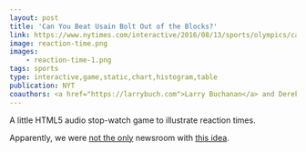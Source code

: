 ```yaml
---
layout: post
title: 'Can You Beat Usain Bolt Out of the Blocks?'
link: https://www.nytimes.com/interactive/2016/08/13/sports/olympics/can-you-beat-usain-bolt-out-of-the-blocks.html
image: reaction-time.png
images:
    - reaction-time-1.png
tags: sports
type: interactive,game,static,chart,histogram,table
publication: NYT
coauthors: <a href="https://larrybuch.com">Larry Buchanan</a> and Derek Watkins
---
```


A little HTML5 audio stop-watch game to illustrate reaction times.

Apparently, we were [not the only](https://ig.ft.com/on-your-marks/) newsroom with [this idea](https://graphics.wsj.com/armchair-olympian/track/).
